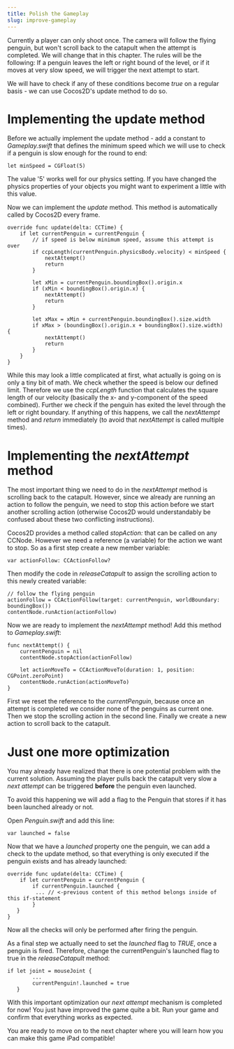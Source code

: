 ```yaml
---
title: Polish the Gameplay
slug: improve-gameplay
---
```


Currently a player can only shoot once. The camera will follow the
flying penguin, but won't scroll back to the catapult when the attempt
is completed. We will change that in this chapter. The rules will be the
following: If a penguin leaves the left or right bound of the level, or
if it moves at very slow speed, we will trigger the next attempt to
start.

We will have to check if any of these conditions become *true* on a
regular basis - we can use Cocos2D's update method to do so.

Implementing the update method
==============================

Before we actually implement the update method - add a constant to
*Gameplay.swift* that defines the minimum speed which we will use to check
if a penguin is slow enough for the round to end:

	let minSpeed = CGFloat(5)

The value '5' works well for our physics setting. If you have changed
the physics properties of your objects you might want to experiment a
little with this value.

Now we can implement the *update* method. This method is automatically
called by Cocos2D every frame.

	override func update(delta: CCTime) {
		if let currentPenguin = currentPenguin {
			// if speed is below minimum speed, assume this attempt is over
			if ccpLength(currentPenguin.physicsBody.velocity) < minSpeed {
				nextAttempt()
				return
			}
			   
			let xMin = currentPenguin.boundingBox().origin.x
			if (xMin < boundingBox().origin.x) {
				nextAttempt()
				return
			}
			   
			let xMax = xMin + currentPenguin.boundingBox().size.width
			if xMax > (boundingBox().origin.x + boundingBox().size.width) {
				nextAttempt()
				return
			}
		}
	}

While this may look a little complicated at first, what actually is
going on is only a tiny bit of math. We check whether the speed is below
our defined limit. Therefore we use the *ccpLength* function that
calculates the square length of our velocity (basically the x- and
y-component of the speed combined). Further we check if the penguin has
exited the level through the left or right boundary. If anything of this
happens, we call the *nextAttempt* method and *return* immediately (to
avoid that *nextAttempt* is called multiple times).

Implementing the *nextAttempt* method
=====================================

The most important thing we need to do in the *nextAttempt* method is
scrolling back to the catapult. However, since we already are running an
action to follow the penguin, we need to stop this action before we
start another scrolling action (otherwise Cocos2D would understandably
be confused about these two conflicting instructions).

Cocos2D provides a method called *stopAction:* that can be called on any
CCNode. However we need a reference (a variable) for the action we want
to stop. So as a first step create a new member variable:

	var actionFollow: CCActionFollow?

Then modify the code in *releaseCatapult* to assign the scrolling action
to this newly created variable:

	// follow the flying penguin
	actionFollow = CCActionFollow(target: currentPenguin, worldBoundary: boundingBox())
	contentNode.runAction(actionFollow)

Now we are ready to implement the *nextAttempt* method! Add this method
to *Gameplay.swift*:

	func nextAttempt() {
		currentPenguin = nil
		contentNode.stopAction(actionFollow)
		    
		let actionMoveTo = CCActionMoveTo(duration: 1, position: CGPoint.zeroPoint)
		contentNode.runAction(actionMoveTo)
	}

First we reset the reference to the *currentPenguin*, because once an
attempt is completed we consider none of the penguins as current one.
Then we stop the scrolling action in the second line. Finally we create
a new action to scroll back to the catapult.

Just one more optimization
==========================

You may already have realized that there is one potential problem with
the current solution. Assuming the player pulls back the catapult very
slow a *next attempt* can be triggered **before** the penguin even
launched.

To avoid this happening we will add a flag to the Penguin that stores if
it has been launched already or not.

Open *Penguin.swift* and add this line:

	var launched = false

Now that we have a *launched* property one the penguin, we
can add a check to the update method, so that everything is only
executed if the penguin exists and has already launched:

	override func update(delta: CCTime) {
		if let currentPenguin = currentPenguin {
       	    if currentPenguin.launched {
	       	 ... // <-previous content of this method belongs inside of this if-statement
       		}
       }
    }

Now all the checks will only be performed after firing the penguin.

As a final step we actually need to set the *launched* flag to *TRUE*,
once a penguin is fired. Therefore, change the currentPenguin's launched flag to true in the
*releaseCatapult* method:

    if let joint = mouseJoint {
            ...
            currentPenguin!.launched = true
       }

With this important optimization our *next attempt* mechanism is
completed for now! You just have improved the game quite a bit. Run your
game and confirm that everything works as expected.

You are ready to move on to the next chapter where you will learn how
you can make this game iPad compatible!
